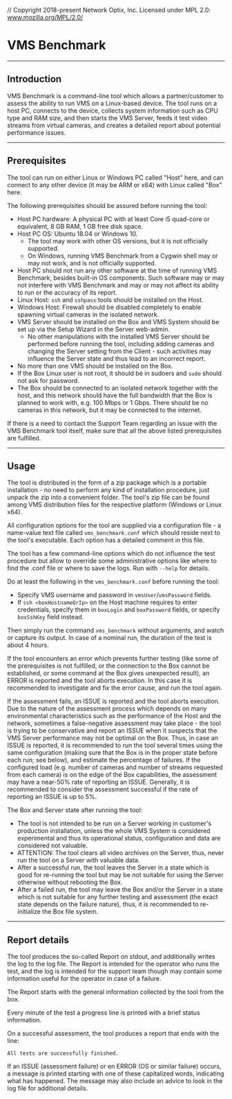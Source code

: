 // Copyright 2018-present Network Optix, Inc. Licensed under MPL 2.0: www.mozilla.org/MPL/2.0/

# VMS Benchmark

---------------------------------------------------------------------------------------------------
## Introduction

VMS Benchmark is a command-line tool which allows a partner/customer to assess the ability to run
VMS on a Linux-based device. The tool runs on a host PC, connects to the device, collects system
information such as CPU type and RAM size, and then starts the VMS Server, feeds it test video
streams from virtual cameras, and creates a detailed report about potential performance issues.

---------------------------------------------------------------------------------------------------
## Prerequisites

The tool can run on either Linux or Windows PC called "Host" here, and can connect to any other
device (it may be ARM or x64) with Linux called "Box" here.

The following prerequisites should be assured before running the tool:

* Host PC hardware: A physical PC with at least Core i5 quad-core or equivalent, 8 GB RAM, 1 GB
    free disk space.
* Host PC OS: Ubuntu 18.04 or Windows 10.
    * The tool may work with other OS versions, but it is not officially supported.
    * On Windows, running VMS Benchmark from a Cygwin shell may or may not work, and is not
        officially supported.
* Host PC should not run any other software at the time of running VMS Benchmark, besides built-in
    OS components. Such software may or may not interfere with VMS Benchmark and may or may not
    affect its ability to run or the accuracy of its report.
* Linux Host: `ssh` and `sshpass` tools should be installed on the Host.
* Windows Host: Firewall should be disabled completely to enable spawning virtual cameras in the
    isolated network.
* VMS Server should be installed on the Box and VMS System should be set up via the Setup Wizard
    in the Server web-admin.
    * No other manipulations with the installed VMS Server should be performed before running the
        tool, including adding cameras and changing the Server setting from the Client - such
        activities may influence the Server state and thus lead to an incorrect report.
* No more than one VMS should be installed on the Box.
* If the Box Linux user is not root, it should be in sudoers and `sudo` should not ask for
    password.
* The Box should be connected to an isolated network together with the host, and this network
    should have the full bandwidth that the Box is planned to work with, e.g. 100 Mbps or 1 Gbps.
    There should be no cameras in this network, but it may be connected to the internet.

If there is a need to contact the Support Team regarding an issue with the VMS Benchmark tool
itself, make sure that all the above listed prerequisites are fulfilled.

---------------------------------------------------------------------------------------------------
## Usage

The tool is distributed in the form of a zip package which is a portable installation - no need to
perform any kind of installation procedure, just unpack the zip into a convenient folder. The
tool's zip file can be found among VMS distribution files for the respective platform (Windows or
Linux x64).

All configuration options for the tool are supplied via a configuration file - a name-value text
file called `vms_benchmark.conf` which should reside next to the tool's executable. Each option has
a detailed comment in this file.

The tool has a few command-line options which do not influence the test procedure but allow to
override some administrative options like where to find the .conf file or where to save the logs.
Run with `--help` for details.

Do at least the following in the `vms_benchmark.conf` before running the tool:
- Specify VMS username and password in `vmsUser`/`vmsPassword` fields.
- If `ssh <boxHostnameOrIp>` on the Host machine requires to enter credentials, specify them in 
    `boxLogin` and `boxPassword` fields, or specify `boxSshKey` field instead.

Then simply run the command `vms_benchmark` without arguments, and watch or capture its output.
In case of a nominal run, the duration of the test is about 4 hours.

If the tool encounters an error which prevents further testing (like some of the prerequisites is
not fulfilled, or the connection to the Box cannot be established, or some command at the Box gives 
unexpected result), an ERROR is reported and the tool aborts execution. In this case it is
recommended to investigate and fix the error cause, and run the tool again.

If the assessment fails, an ISSUE is reported and the tool aborts execution. Due to the nature of
the assessment process which depends on many environmental characteristics such as the performance
of the Host and the network, sometimes a false-negative assessment may take place - the tool is
trying to be conservative and report an ISSUE when it suspects that the VMS Server performance may
not be optimal on the Box. Thus, in case an ISSUE is reported, it is recommended to run the tool
several times using the same configuration (making sure that the Box is in the proper state before
each run; see below), and estimate the percentage of failures. If the configured load (e.g. number
of cameras and number of streams requested from each camera) is on the edge of the Box
capabilities, the assessment may have a near-50% rate of reporting an ISSUE. Generally, it is
recommended to consider the assessment successful if the rate of reporting an ISSUE is up to 5%.

The Box and Server state after running the tool:

* The tool is not intended to be run on a Server working in customer's production installation,
    unless the whole VMS System is considered experimental and thus its operational status,
    configuration and data are considered not valuable.
* ATTENTION: The tool clears all video archives on the Server, thus, never run the tool on a Server
    with valuable data.
* After a successful run, the tool leaves the Server in a state which is good for re-running the
    tool but may be not suitable for using the Server otherwise without rebooting the Box.
* After a failed run, the tool may leave the Box and/or the Server in a state which is not suitable
    for any further testing and assessment (the exact state depends on the failure nature), thus,
    it is recommended to re-initialize the Box file system.

---------------------------------------------------------------------------------------------------
## Report details

The tool produces the so-called Report on stdout, and additionally writes the log to the log file.
The Report is intended for the operator who runs the test, and the log is intended for the support
team though may contain some information useful for the operator in case of a failure.

The Report starts with the general information collected by the tool from the box.

Every minute of the test a progress line is printed with a brief status information.

On a successful assessment, the tool produces a report that ends with the line:
```
All tests are successfully finished.
```

If an ISSUE (assessment failure) or en ERROR (OS or similar failure) occurs, a message is printed
starting with one of these capitalized words, indicating what has happened. The message may also
include an advice to look in the log file for additional details.
